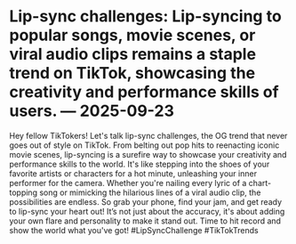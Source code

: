 # Lip-sync challenges: Lip-syncing to popular songs, movie scenes, or viral audio clips remains a staple trend on TikTok, showcasing the creativity and performance skills of users. — 2025-09-23

Hey fellow TikTokers! Let's talk lip-sync challenges, the OG trend that never goes out of style on TikTok. From belting out pop hits to reenacting iconic movie scenes, lip-syncing is a surefire way to showcase your creativity and performance skills to the world. It's like stepping into the shoes of your favorite artists or characters for a hot minute, unleashing your inner performer for the camera. Whether you're nailing every lyric of a chart-topping song or mimicking the hilarious lines of a viral audio clip, the possibilities are endless. So grab your phone, find your jam, and get ready to lip-sync your heart out! It’s not just about the accuracy, it's about adding your own flare and personality to make it stand out. Time to hit record and show the world what you've got! #LipSyncChallenge #TikTokTrends
